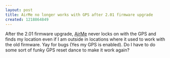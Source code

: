 ```yaml
---
layout: post
title: AirMe no longer works with GPS after 2.01 firmware upgrade
created: 1218864849
---
```

After the 2.01 firmware upgrade, <a href="http://www.airme.com/">AirMe</a> never locks on with the GPS and finds my location even if I am outside in locations where it used to work with the old firmware. Yay for bugs (Yes my GPS is enabled). Do I have to do some sort of funky GPS reset dance to make it work again?
